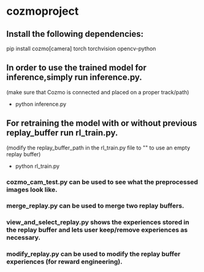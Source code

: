 # cozmoproject
## Install the following dependencies:
pip install cozmo[camera] torch torchvision opencv-python

## In order to use the trained model for inference,simply run inference.py.
(make sure that Cozmo is connected and placed on a proper track/path)
* python inference.py

## For retraining the model with or without previous replay_buffer run rl_train.py.
(modify the replay_buffer_path in the rl_train.py file to "" to use an empty replay buffer)
* python rl_train.py

### cozmo_cam_test.py can be used to see what the preprocessed images look like. 

### merge_replay.py can be used to merge two replay buffers. 
### view_and_select_replay.py shows the experiences stored in the replay buffer and lets user keep/remove experiences as necessary.
### modify_replay.py can be used to modify the replay buffer experiences (for reward engineering).